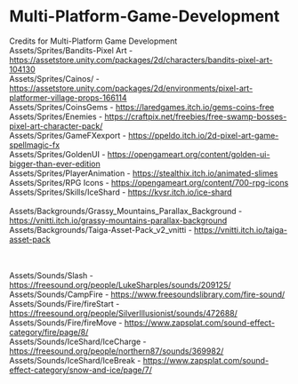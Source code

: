 # Multi-Platform-Game-Development
Credits for Multi-Platform Game Development<br/>
Assets/Sprites/Bandits-Pixel Art - https://assetstore.unity.com/packages/2d/characters/bandits-pixel-art-104130<br/>
Assets/Sprites/Cainos/ - https://assetstore.unity.com/packages/2d/environments/pixel-art-platformer-village-props-166114 <br/>
Assets/Sprites/CoinsGems - https://laredgames.itch.io/gems-coins-free <br/>
Assets/Sprites/Enemies - https://craftpix.net/freebies/free-swamp-bosses-pixel-art-character-pack/ <br/>
Assets/Sprites/GameFXexport - https://ppeldo.itch.io/2d-pixel-art-game-spellmagic-fx<br/>
Assets/Sprites/GoldenUI - https://opengameart.org/content/golden-ui-bigger-than-ever-edition<br/>
Assets/Sprites/PlayerAnimation - https://stealthix.itch.io/animated-slimes <br/>
Assets/Sprites/RPG Icons - https://opengameart.org/content/700-rpg-icons<br/>
Assets/Sprites/Skills/IceShard - https://kvsr.itch.io/ice-shard<br/>
<br/>
Assets/Backgrounds/Grassy_Mountains_Parallax_Background - https://vnitti.itch.io/grassy-mountains-parallax-background<br/>
Assets/Backgrounds/Taiga-Asset-Pack_v2_vnitti - https://vnitti.itch.io/taiga-asset-pack<br/>

<br/><br/>
Assets/Sounds/Slash - https://freesound.org/people/LukeSharples/sounds/209125/<br/>
Assets/Sounds/CampFire - https://www.freesoundslibrary.com/fire-sound/<br/>
Assets/Sounds/Fire/fireStart - https://freesound.org/people/SilverIllusionist/sounds/472688/<br/>
Assets/Sounds/Fire/fireMove - https://www.zapsplat.com/sound-effect-category/fire/page/8/<br/>
Assets/Sounds/IceShard/IceCharge - https://freesound.org/people/northern87/sounds/369982/<br/>
Assets/Sounds/IceShard/IceBreak - https://www.zapsplat.com/sound-effect-category/snow-and-ice/page/7/
